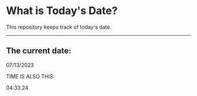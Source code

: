 # What is Today's Date?
This repository keeps track of today's date.
* * *
 
## The current date:  
 07/13/2023 
  
  
 TIME IS ALSO THIS: 
  
 04:33.24 
  
  
